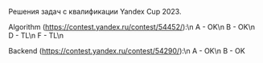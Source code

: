 Решения задач с квалификации Yandex Cup 2023.

Algorithm (https://contest.yandex.ru/contest/54452/):\n
A - OK\n
B - OK\n
D - TL\n
F - TL\n

Backend (https://contest.yandex.ru/contest/54290/):\n
A - OK\n
B - OK